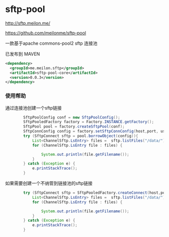 # sftp-pool

http://sftp.meilon.me/

https://github.com/meilonme/sftp-pool

一款基于apache commons-pool2  sftp 连接池

已发布到 MAVEN
```xml
<dependency>
  <groupId>me.meilon.sftp</groupId>
  <artifactId>sftp-pool-core</artifactId>
  <version>0.0.3</version>
</dependency>
```

### 使用帮助
通过连接池创建一个sftp链接
```java
        SftpPoolConfig conf = new SftpPoolConfig();
        SftpPooledFactory factory = Factory.INSTANCE.getFactory();
        SftpPool pool = factory.createSftpPool(conf);
        SftpConnConfig config = factory.setSftpConnConfig(host,port, username,passwd);
        try (SftpConnect sftp = pool.borrowObject(config)){
            List<ChannelSftp.LsEntry> files =  sftp.listFiles("/data/");
            for (ChannelSftp.LsEntry file : files) {

                System.out.println(file.getFilename());
            }
        } catch (Exception e) {
            e.printStackTrace();
        }
```

如果需要创建一个不纳管到链接池的sftp链接
```java
        try (SftpConnect sftp = SftpPooledFactory.createConnect(host,port, username,passwd)){
            List<ChannelSftp.LsEntry> files =  sftp.listFiles("/data/");
            for (ChannelSftp.LsEntry file : files) {

                System.out.println(file.getFilename());
            }
        } catch (Exception e) {
            e.printStackTrace();
        }
```